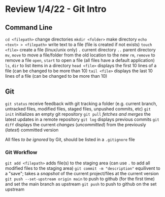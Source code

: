 # Review 1/4/22 - Git Intro

## Command Line

`cd <filepath>` change directories
`mkdir <folder>` make directory
`echo <text> > <filepath>` write text to a file (file is created if not exists)
`touch <file>` create a file (linux/unix only)
`.` current directory
`..` parent directory
`mv`, `move` to move a file/folder from the old location to the new
`rm`, `remove` to remove a file
`open`, `start` to open a file (all files have a default application)
`ls`, `dir` to list items in a directory
`head <file>` displays the first 10 lines of a file (can be changed to be more than 10)
`tail <file>` displays the last 10 lines of a file (can be changed to be more than 10)

## Git

`git status` receive feedback with git tracking a folder (e.g. current branch, untracked files, modified files, staged files, unpushed commits, etc)
`git init` initializes an empty git repository
`git pull` _fetches and merges_ the latest updates in a remote repository
`git log` displays previous commits
`git diff` displays the current _changes_ (_uncommitted_) from the previously (_latest_) committed version

All files _to be ignored_ by Git, should be listed in a `.gitignore` file

### Git Workflow

`git add <filepath>` adds file(s) to the staging area (can use `.` to add all modified files to the staging area)
`git commit -m "description"` equilivent to a "save"; takes a _snapshot_ of the current project/files at the current version
`git push --set-upstream origin main` to push to github (for the first time) and set the main branch as upstream
`git push` to push to github on the set upstream
